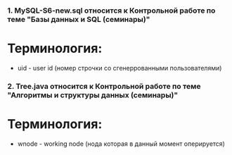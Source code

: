 ### 1. MySQL-S6-new.sql относится к Контрольной работе по теме "Базы данных и SQL (семинары)"

# Терминология:

* uid - user id (номер строчки со сгенеррованными пользователями)


### 2. Tree.java относится к Контрольной работе по теме "Алгоритмы и структуры данных (семинары)"

# Терминология:

* wnode - working node (нода которая в данный момент оперируется)
